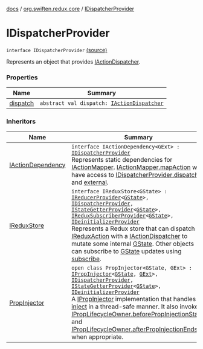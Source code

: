 [docs](../../index.md) / [org.swiften.redux.core](../index.md) / [IDispatcherProvider](./index.md)

# IDispatcherProvider

`interface IDispatcherProvider` [(source)](https://github.com/protoman92/KotlinRedux/tree/master/common/common-core/src/main/kotlin/org/swiften/redux/core/Core.kt#L47)

Represents an object that provides [IActionDispatcher](../-i-action-dispatcher.md).

### Properties

| Name | Summary |
|---|---|
| [dispatch](dispatch.md) | `abstract val dispatch: `[`IActionDispatcher`](../-i-action-dispatcher.md) |

### Inheritors

| Name | Summary |
|---|---|
| [IActionDependency](../../org.swiften.redux.ui/-i-action-dependency/index.md) | `interface IActionDependency<GExt> : `[`IDispatcherProvider`](./index.md)<br>Represents static dependencies for [IActionMapper](../../org.swiften.redux.ui/-i-action-mapper/index.md). [IActionMapper.mapAction](../../org.swiften.redux.ui/-i-action-mapper/map-action.md) will have access to [IDispatcherProvider.dispatch](dispatch.md) and [external](../../org.swiften.redux.ui/-i-action-dependency/external.md). |
| [IReduxStore](../-i-redux-store.md) | `interface IReduxStore<GState> : `[`IReducerProvider`](../-i-reducer-provider/index.md)`<`[`GState`](../-i-redux-store.md#GState)`>, `[`IDispatcherProvider`](./index.md)`, `[`IStateGetterProvider`](../-i-state-getter-provider/index.md)`<`[`GState`](../-i-redux-store.md#GState)`>, `[`IReduxSubscriberProvider`](../-i-redux-subscriber-provider/index.md)`<`[`GState`](../-i-redux-store.md#GState)`>, `[`IDeinitializerProvider`](../-i-deinitializer-provider/index.md)<br>Represents a Redux store that can dispatch [IReduxAction](../-i-redux-action.md) with a [IActionDispatcher](../-i-action-dispatcher.md) to mutate some internal [GState](../-i-redux-store.md#GState). Other objects can subscribe to [GState](../-i-redux-store.md#GState) updates using [subscribe](../-i-redux-subscriber-provider/subscribe.md). |
| [PropInjector](../../org.swiften.redux.ui/-prop-injector/index.md) | `open class PropInjector<GState, GExt> : `[`IPropInjector`](../../org.swiften.redux.ui/-i-prop-injector/index.md)`<`[`GState`](../../org.swiften.redux.ui/-prop-injector/index.md#GState)`, `[`GExt`](../../org.swiften.redux.ui/-prop-injector/index.md#GExt)`>, `[`IDispatcherProvider`](./index.md)`, `[`IStateGetterProvider`](../-i-state-getter-provider/index.md)`<`[`GState`](../../org.swiften.redux.ui/-prop-injector/index.md#GState)`>, `[`IDeinitializerProvider`](../-i-deinitializer-provider/index.md)<br>A [IPropInjector](../../org.swiften.redux.ui/-i-prop-injector/index.md) implementation that handles [inject](../../org.swiften.redux.ui/-prop-injector/inject.md) in a thread-safe manner. It also invokes [IPropLifecycleOwner.beforePropInjectionStarts](../../org.swiften.redux.ui/-i-prop-lifecycle-owner/before-prop-injection-starts.md) and [IPropLifecycleOwner.afterPropInjectionEnds](../../org.swiften.redux.ui/-i-prop-lifecycle-owner/after-prop-injection-ends.md) when appropriate. |
